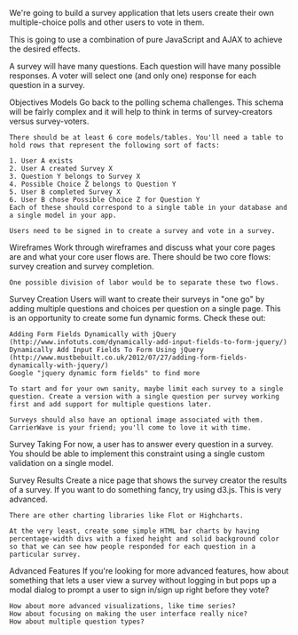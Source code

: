 We're going to build a survey application that lets users create their own multiple-choice polls and other users to vote in them.

This is going to use a combination of pure JavaScript and AJAX to achieve the desired effects.

A survey will have many questions. Each question will have many possible responses. A voter will select one (and only one) response for each question in a survey.

Objectives
Models
	Go back to the polling schema challenges. This schema will be fairly complex and it will help to think in terms of survey-creators versus survey-voters.

	There should be at least 6 core models/tables. You'll need a table to hold rows that represent the following sort of facts:

	1. User A exists
	2. User A created Survey X
	3. Question Y belongs to Survey X
	4. Possible Choice Z belongs to Question Y
	5. User B completed Survey X
	6. User B chose Possible Choice Z for Question Y
	Each of these should correspond to a single table in your database and a single model in your app.

	Users need to be signed in to create a survey and vote in a survey.

Wireframes
	Work through wireframes and discuss what your core pages are and what your core user flows are. There should be two core flows: survey creation and survey completion.

	One possible division of labor would be to separate these two flows.

Survey Creation
	Users will want to create their surveys in "one go" by adding multiple questions and choices per question on a single page. This is an opportunity to create some fun dynamic forms. Check these out:

	Adding Form Fields Dynamically with jQuery
	(http://www.infotuts.com/dynamically-add-input-fields-to-form-jquery/)
	Dynamically Add Input Fields To Form Using jQuery
	(http://www.mustbebuilt.co.uk/2012/07/27/adding-form-fields-dynamically-with-jquery/)
	Google "jquery dynamic form fields" to find more

	To start and for your own sanity, maybe limit each survey to a single question. Create a version with a single question per survey working first and add support for multiple questions later.

	Surveys should also have an optional image associated with them. CarrierWave is your friend; you'll come to love it with time.

Survey Taking
	For now, a user has to answer every question in a survey. You should be able to implement this constraint using a single custom validation on a single model.

Survey Results
	Create a nice page that shows the survey creator the results of a survey. If you want to do something fancy, try using d3.js. This is very advanced.

	There are other charting libraries like Flot or Highcharts.

	At the very least, create some simple HTML bar charts by having percentage-width divs with a fixed height and solid background color so that we can see how people responded for each question in a particular survey.

Advanced Features
	If you're looking for more advanced features, how about something that lets a user view a survey without logging in but pops up a modal dialog to prompt a user to sign in/sign up right before they vote?

	How about more advanced visualizations, like time series?
	How about focusing on making the user interface really nice?
	How about multiple question types?